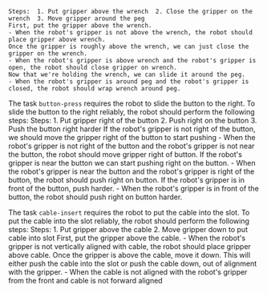 
    Steps:  1. Put gripper above the wrench  2. Close the gripper on the wrench  3. Move gripper around the peg
    First, put the gripper above the wrench.
    - When the robot's gripper is not above the wrench, the robot should place gripper above wrench.
    Once the gripper is roughly above the wrench, we can just close the gripper on the wrench.
    - When the robot's gripper is above wrench and the robot's gripper is open, the robot should close gripper on wrench.
    Now that we're holding the wrench, we can slide it around the peg.
    - When the robot's gripper is around peg and the robot's gripper is closed, the robot should wrap wrench around peg.

The task `button-press` requires the robot to slide the button to the right.
To slide the button to the right reliably, the robot should perform the following steps:
    Steps:  1. Put gripper right of the button  2. Push right on the button  3. Push the button right harder
    If the robot's gripper is not right of the button, we should move the gripper right of the button to start pushing
    - When the robot's gripper is not right of the button and the robot's gripper is not near the button, the robot should move gripper right of button.
    If the robot's gripper is near the button we can start pushing right on the button.
    - When the robot's gripper is near the button and the robot's gripper is right of the button, the robot should push right on button.
    If the robot's gripper is in front of the button, push harder.
    - When the robot's gripper is in front of the button, the robot should push right on button harder.

The task `cable-insert` requires the robot to put the cable into the slot.
To put the cable into the slot reliably, the robot should perform the following steps:
    Steps:  1. Put gripper above the cable  2. Move gripper down to put cable into slot
    First, put the gripper above the cable.
    - When the robot's gripper is not vertically aligned with cable, the robot should place gripper above cable.
    Once the gripper is above the cable, move it down. This will either push the cable into the slot or push the cable down, out of alignment with the gripper.
    - When the cable is not aligned with the robot's gripper from the front and cable is not forward aligned